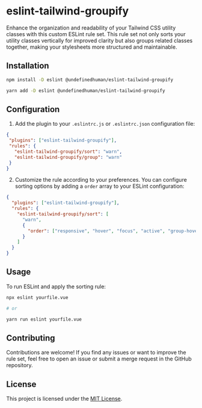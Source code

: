 # eslint-tailwind-groupify

Enhance the organization and readability of your Tailwind CSS utility classes with this custom ESLint rule set. 
This rule set not only sorts your utility classes vertically for improved clarity but also groups related 
classes together, making your stylesheets more structured and maintainable.

## Installation

```sh
npm install -D eslint @undefinedhuman/eslint-tailwind-groupify

yarn add -D eslint @undefinedhuman/eslint-tailwind-groupify
```

## Configuration

1. Add the plugin to your `.eslintrc.js` or `.eslintrc.json` configuration file:

```json
{
 "plugins": ["eslint-tailwind-groupify"],
 "rules": {
   "eslint-tailwind-groupify/sort": "warn",
   "eslint-tailwind-groupify/group": "warn"
 }
}
```

2. Customize the rule according to your preferences. You can configure sorting options by adding a `order` array to your ESLint configuration:

```json
{
  "plugins": ["eslint-tailwind-groupify"],
  "rules": {
    "eslint-tailwind-groupify/sort": [
      "warn",
      {
        "order": ["responsive", "hover", "focus", "active", "group-hover", "group-focus", "disabled"]
      }
    ]
  }
}
```

## Usage

To run ESLint and apply the sorting rule:

```sh
npx eslint yourfile.vue

# or

yarn run eslint yourfile.vue
```

## Contributing

Contributions are welcome! If you find any issues or want to improve the rule set, feel free to open an issue or submit a merge request in the GitHub repository.

## License

This project is licensed under the [MIT License](LICENSE).